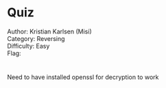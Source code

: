 # Quiz
Author: Kristian Karlsen (Misi)  
Category: Reversing  
Difficulty: Easy  
Flag:  

#
Need to have installed openssl for decryption to work
